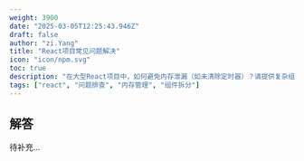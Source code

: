 ```yaml
---
weight: 3900
date: "2025-03-05T12:25:43.946Z"
draft: false
author: "zi.Yang"
title: "React项目常见问题解决"
icon: "icon/npm.svg"
toc: true
description: "在大型React项目中，如何避免内存泄漏（如未清除定时器）？请提供复杂组件拆分的策略（如容器组件与展示组件分离）及状态管理混乱的解决方案？"
tags: ["react", "问题排查", "内存管理", "组件拆分"]
---
```


## 解答

待补充...
